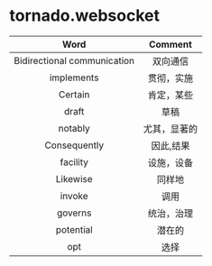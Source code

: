 # tornado.websocket

| Word                        | Comment      |
| :---:                       | :---:        |
| Bidirectional communication | 双向通信     |
| implements                  | 贯彻，实施   |
| Certain                     | 肯定，某些   |
| draft                       | 草稿         |
| notably                     | 尤其，显著的 |
| Consequently                | 因此,结果    |
| facility                    | 设施，设备   |
| Likewise                    | 同样地       |
| invoke                      | 调用         |
| governs                     | 统治，治理   |
| potential                   | 潜在的       |
| opt                         | 选择         |
